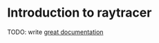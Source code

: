 # Introduction to raytracer

TODO: write [great documentation](http://jacobian.org/writing/what-to-write/)
